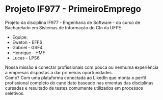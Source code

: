 # Projeto IF977 - PrimeiroEmprego
<p> 
Projeto da disciplina IF977 - Engenharia de Software - do curso de Bacharelado em Sistemas de Informação do CIn da UFPE
</p>  

<ul>
  <li>Equipe:</li>
  <li>Eweton - EFFS</li>
  <li>Gabriel - GSF4</li>
  <li>Henrique - HMF</li>
  <li>Lucas - LPS6</li>
</ul>
  
<p> 
Nossa missão é conectar profissionais com pouca ou nenhuma experiência a empresas dispostas a dar primeiras oportunidades.</br>Como? Com uma plataforma conectada ao LikedIn que monta o perfil profissional completo do candidato baseado nas ementas das disciplinas cursadas e resultado de testes comumente utilizados em processos seletivos.
</p>  


